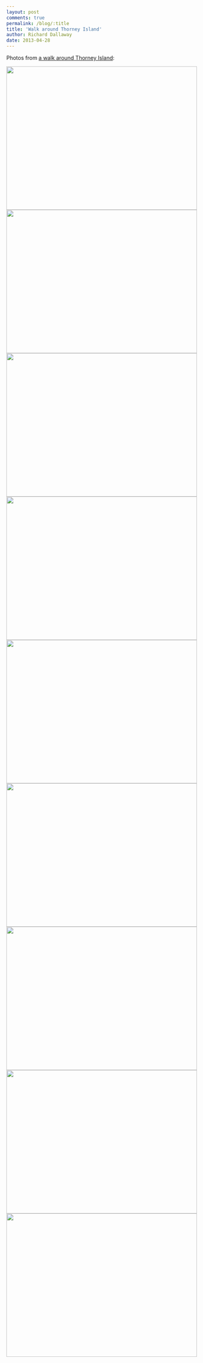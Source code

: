 ```yaml
---
layout: post
comments: true
permalink: /blog/:title
title: 'Walk around Thorney Island'
author: Richard Dallaway
date: 2013-04-28
---
```


Photos from [a walk around Thorney Island](http://www.sports-tracker.com/#/workout/RichardDallaway/fuk49gp8sb6sbm5j):

<div>
<a href="http://static.skitters.dallaway.com/PICT0034.JPG"><img width="500" src="http://static.skitters.dallaway.com/PICT0034.JPG.500.JPG" height="375"></a></div><div><a href="http://static.skitters.dallaway.com/PICT0069.JPG"><img width="500" src="http://static.skitters.dallaway.com/PICT0069.JPG.500.JPG" height="375"></a></div><div><a href="http://static.skitters.dallaway.com/PICT0094.JPG"><img width="500" src="http://static.skitters.dallaway.com/PICT0094.JPG.500.JPG" height="375"></a></div><div><a href="http://static.skitters.dallaway.com/WPICT0096.JPG"><img width="500" src="http://static.skitters.dallaway.com/WPICT0096.JPG.500.JPG" height="375"></a></div><div><a href="http://static.skitters.dallaway.com/PICT0098.JPG"><img width="500" src="http://static.skitters.dallaway.com/PICT0098.JPG.500.JPG" height="375"></a></div><div><a href="http://static.skitters.dallaway.com/PICT0099.JPG"><img width="500" src="http://static.skitters.dallaway.com/PICT0099.JPG.500.JPG" height="375"></a></div><div><a href="http://static.skitters.dallaway.com/ZPICT0103.JPG"><img width="500" src="http://static.skitters.dallaway.com/ZPICT0103.JPG.500.JPG" height="375"></a></div><div><a href="http://static.skitters.dallaway.com/PICT0107.JPG"><img width="500" src="http://static.skitters.dallaway.com/PICT0107.JPG.500.JPG" height="375"></a></div><div><a href="http://static.skitters.dallaway.com/PICT0112.JPG"><img width="500" src="http://static.skitters.dallaway.com/PICT0112.JPG.500.JPG" height="375"></a>
</div>

          
    
